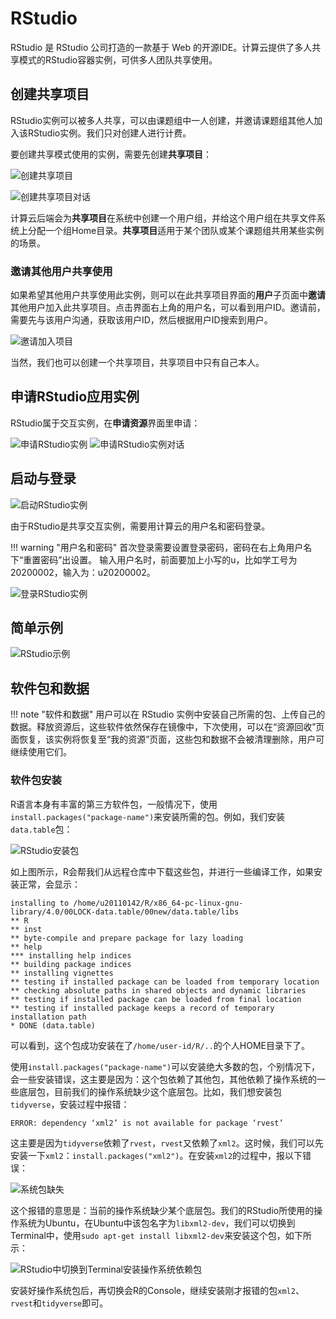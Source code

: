 # RStudio

RStudio 是 RStudio 公司打造的一款基于 Web 的开源IDE。计算云提供了多人共享模式的RStudio容器实例，可供多人团队共享使用。

## 创建共享项目

RStudio实例可以被多人共享，可以由课题组中一人创建，并邀请课题组其他人加入该RStudio实例。我们只对创建人进行计费。

要创建共享模式使用的实例，需要先创建**共享项目**：

![创建共享项目](../images/create_share_project.png)

![创建共享项目对话](../images/create_share_project_dialog.png)

计算云后端会为**共享项目**在系统中创建一个用户组，并给这个用户组在共享文件系统上分配一个组Home目录。**共享项目**适用于某个团队或某个课题组共用某些实例的场景。

### 邀请其他用户共享使用

如果希望其他用户共享使用此实例，则可以在此共享项目界面的**用户**子页面中**邀请**其他用户加入此共享项目。点击界面右上角的用户名，可以看到用户ID。邀请前，需要先与该用户沟通，获取该用户ID，然后根据用户ID搜索到用户。

![邀请加入项目](../images/invite_to_share_project.png)

当然，我们也可以创建一个共享项目，共享项目中只有自己本人。

## 申请RStudio应用实例

RStudio属于交互实例，在**申请资源**界面里申请：

![申请RStudio实例](../images/create_rstudio_instance.png)
![申请RStudio实例对话](../images/create_rstudio_instance_dialog.png)

## 启动与登录

![启动RStudio实例](../images/start_rstudio_instance.png)

由于RStudio是共享交互实例，需要用计算云的用户名和密码登录。

!!! warning "用户名和密码"
    首次登录需要设置登录密码，密码在右上角用户名下“重置密码”出设置。
    输入用户名时，前面要加上小写的u，比如学工号为 20200002，输入为：u20200002。

![登录RStudio实例](../images/rstudio_login.png)

## 简单示例

![RStudio示例](../images/rstudio_example.png)

## 软件包和数据

!!! note "软件和数据"
    用户可以在 RStudio 实例中安装自己所需的包、上传自己的数据。释放资源后，这些软件依然保存在镜像中，下次使用，可以在“资源回收”页面恢复，该实例将恢复至“我的资源”页面，这些包和数据不会被清理删除，用户可继续使用它们。

### 软件包安装

R语言本身有丰富的第三方软件包，一般情况下，使用`install.packages("package-name")`来安装所需的包。例如，我们安装`data.table`包：

![RStudio安装包](../images/rstudio_install_packages.png)

如上图所示，R会帮我们从远程仓库中下载这些包，并进行一些编译工作，如果安装正常，会显示：

```
installing to /home/u20110142/R/x86_64-pc-linux-gnu-library/4.0/00LOCK-data.table/00new/data.table/libs
** R
** inst
** byte-compile and prepare package for lazy loading
** help
*** installing help indices
** building package indices
** installing vignettes
** testing if installed package can be loaded from temporary location
** checking absolute paths in shared objects and dynamic libraries
** testing if installed package can be loaded from final location
** testing if installed package keeps a record of temporary installation path
* DONE (data.table)
```

可以看到，这个包成功安装在了`/home/user-id/R/..`的个人HOME目录下了。

使用`install.packages("package-name")`可以安装绝大多数的包，个别情况下，会一些安装错误，这主要是因为：这个包依赖了其他包，其他依赖了操作系统的一些底层包，目前我们的操作系统缺少这个底层包。比如，我们想安装包`tidyverse`，安装过程中报错：

```
ERROR: dependency ‘xml2’ is not available for package ‘rvest’
```

这主要是因为`tidyverse`依赖了`rvest`，`rvest`又依赖了`xml2`。这时候，我们可以先安装一下`xml2`：`install.packages("xml2")`。在安装`xml2`的过程中，报以下错误：

![系统包缺失](../images/rstudio_package_missing.png)

这个报错的意思是：当前的操作系统缺少某个底层包。我们的RStudio所使用的操作系统为Ubuntu，在Ubuntu中该包名字为`libxml2-dev`，我们可以切换到Terminal中，使用`sudo apt-get install libxml2-dev`来安装这个包，如下所示：

![RStudio中切换到Terminal安装操作系统依赖包](../images/rstudio_terminal.png)

安装好操作系统包后，再切换会R的Console，继续安装刚才报错的包`xml2`、`rvest`和`tidyverse`即可。
